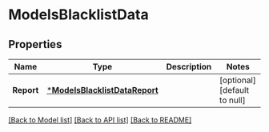 # ModelsBlacklistData

## Properties
Name | Type | Description | Notes
------------ | ------------- | ------------- | -------------
**Report** | [***ModelsBlacklistDataReport**](models.blacklist_data_report.md) |  | [optional] [default to null]

[[Back to Model list]](../README.md#documentation-for-models) [[Back to API list]](../README.md#documentation-for-api-endpoints) [[Back to README]](../README.md)


